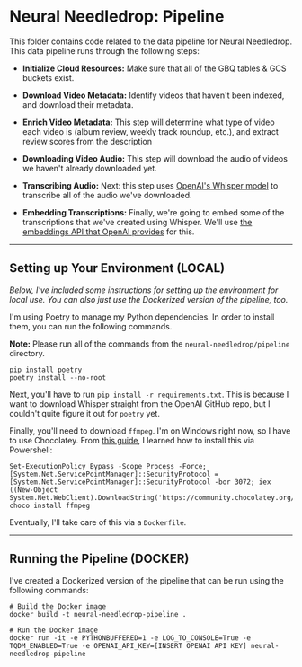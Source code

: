 # **Neural Needledrop:** Pipeline

This folder contains code related to the data pipeline for Neural Needledrop. This data pipeline runs through the following steps: 

- **Initialize Cloud Resources:** Make sure that all of the GBQ tables & GCS buckets exist. 

- **Download Video Metadata:** Identify videos that haven't been indexed, and download their metadata. 

- **Enrich Video Metadata:** This step will determine what type of video each video is (album review, weekly track roundup, etc.), and extract review scores from the description

- **Downloading Video Audio:** This step will download the audio of videos we haven't already downloaded yet. 

- **Transcribing Audio:** Next: this step uses [OpenAI's Whisper model](https://github.com/openai/whisper) to transcribe all of the audio we've downloaded. 

- **Embedding Transcriptions:** Finally, we're going to embed some of the transcriptions that we've created using Whisper. We'll use [the embeddings API that OpenAI provides](https://platform.openai.com/docs/guides/embeddings) for this.

---

## Setting up Your Environment (LOCAL)
*Below, I've included some instructions for setting up the environment for local use. You can also just use the Dockerized version of the pipeline, too.*

I'm using Poetry to manage my Python dependencies. In order to install them, you can run the following commands.

**Note:** Please run all of the commands from the `neural-needledrop/pipeline` directory.

```
pip install poetry
poetry install --no-root
```

Next, you'll have to run `pip install -r requirements.txt`. This is because I want to download Whisper straight from the OpenAI GitHub repo, but I couldn't quite figure it out for `poetry` yet.

Finally, you'll need to download `ffmpeg`. I'm on Windows right now, so I have to use Chocolatey. From [this guide](https://adamtheautomator.com/install-ffmpeg/#Method_2_Install_FFmpeg_via_Chocolatey), I learned how to install this via Powershell:

```
Set-ExecutionPolicy Bypass -Scope Process -Force; [System.Net.ServicePointManager]::SecurityProtocol = [System.Net.ServicePointManager]::SecurityProtocol -bor 3072; iex ((New-Object System.Net.WebClient).DownloadString('https://community.chocolatey.org/install.ps1'))
choco install ffmpeg
```

Eventually, I'll take care of this via a `Dockerfile`.

---

## Running the Pipeline (DOCKER)
I've created a Dockerized version of the pipeline that can be run using the following commands: 

```
# Build the Docker image
docker build -t neural-needledrop-pipeline .

# Run the Docker image
docker run -it -e PYTHONBUFFERED=1 -e LOG_TO_CONSOLE=True -e TQDM_ENABLED=True -e OPENAI_API_KEY=[INSERT OPENAI API KEY] neural-needledrop-pipeline
```


